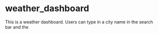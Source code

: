 # weather_dashboard
This is a weather dashboard. Users can type in a city name in the search bar and the 
